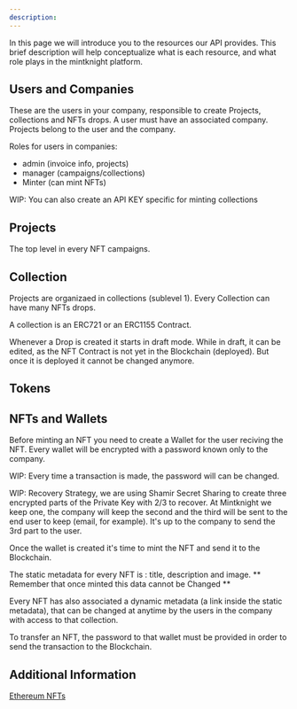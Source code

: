 ```yaml
---
description: 
---
```

In this page we will introduce you to the resources our API provides. This brief description will help conceptualize what is each resource, and what role plays in the mintknight platform.  

## Users and Companies
These are the users in your company, responsible to create Projects, collections and NFTs drops.
A user must have an associated company. Projects belong to the user and the company.

Roles for users in companies:

- admin (invoice info, projects)
- manager (campaigns/collections)
- Minter (can mint NFTs)

WIP: You can also create an API KEY specific for minting collections

## Projects
The top level in every NFT campaigns.

## Collection
Projects are organizaed in collections (sublevel 1). Every Collection can have many NFTs drops.

A collection is an ERC721 or an ERC1155 Contract.

Whenever a Drop is created it starts in draft mode. While in draft, it can be edited, as the NFT Contract is not yet in the Blockchain (deployed). But once it is deployed it cannot be changed anymore.

## Tokens


## NFTs and Wallets
Before minting an NFT you need to create a Wallet for the user reciving the NFT. Every wallet will be encrypted with a password known only to the company.

WIP: Every time a transaction is made, the password will can be changed.

WIP: Recovery Strategy, we are using Shamir Secret Sharing to create three encrypted parts of the Private Key with 2/3 to recover. At Mintknight we keep one, the company will keep the second and the third will be sent to the end user to keep (email, for example). It's up to the company to send the 3rd part to the user.

Once the wallet is created it's time to mint the NFT and send it to the Blockchain.

The static metadata for every NFT is : title, description and image.
** Remember that once minted this data cannot be Changed **

Every NFT has also associated a dynamic metadata (a link inside the static metadata), that can be changed at anytime by the users in the company with access to that collection.

To transfer an NFT, the password to that wallet must be provided in order to send the transaction to the Blockchain.

## Additional Information

[Ethereum NFTs](/blockchain/ethereum)
